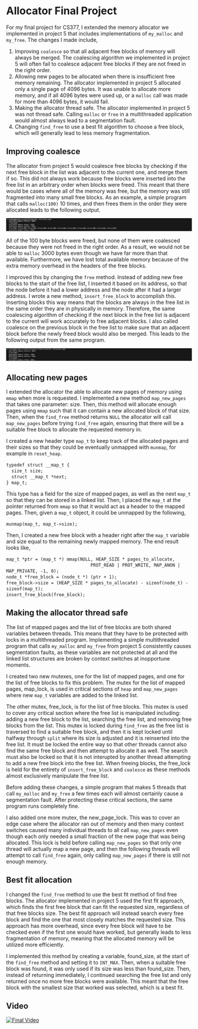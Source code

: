 
# Allocator Final Project

For my final project for CS377, I extended the memory allocator we implemented in project 5 that includes implementations of `my_malloc` and `my_free`. The changes I made include,

1. Improving `coalesce` so that all adjacent free blocks of memory will always be merged. The coalescing algorithm we implemented in project 5 will often fail to coalesce adjacent free blocks if they are not freed in the right order.
2. Allowing new pages to be allocated when there is insufficient free memory remaining. The allocator implemented in project 5 allocated only a single page of 4096 bytes. It was unable to allocate more memory, and if all 4096 bytes were used up, or a `malloc` call was made for more than 4096 bytes, it would fail.
3. Making the allocator thread safe. The allocator implemented in project 5 was not thread safe. Calling `malloc` or `free` in a multithreaded application would almost always lead to a segmentation fault.
4. Changing `find_free` to use a best fit algorithm to choose a free block, which will generally lead to less memory fragmentation.

## Improving coalesce

The allocator from project 5 would coalesce free blocks by checking if the next free block in the list was adjacent to the current one, and merge them if so. This did not always work because free blocks were inserted into the free list in an arbitrary order when blocks were freed. This meant that there would be cases where all of the memory was free, but the memory was still fragmented into many small free blocks. As an example, a simple program that calls `malloc(100)` 10 times, and then frees them in the order they were allocated leads to the following output.

![Image1.png](images/Image1.png)

All of the 100 byte blocks were freed, but none of them were coalesced because they were not freed in the right order. As a result, we would not be able to `malloc` 3000 bytes even though we have far more than that available. Furthermore, we have lost total available memory because of the extra memory overhead in the headers of the free blocks.

I improved this by changing the `free` method. Instead of adding new free blocks to the start of the free list, I inserted it based on its address, so that the node before it had a lower address and the node after it had a larger address. I wrote a new method, `insert_free_block` to accomplish this. Inserting blocks this way means that the blocks are always in the free list in the same order they are in physically in memory. Therefore, the same coalescing algorithm of checking if the next block in the free list is adjacent to the current will work accurately to free adjacent blocks. I also called coalesce on the previous block in the free list to make sure that an adjacent block before the newly freed block would also be merged. This leads to the following output from the same program.

![Image2.png](images/Image2.png)

## Allocating new pages

I extended the allocator the able to allocate new pages of memory using `mmap` when more is requested. I implemented a new method `map_new_pages` that takes one parameter: size. Then, this method will allocate enough pages using `mmap` such that it can contain a new allocated block of that size. Then, when the `find_free` method returns `NULL` the allocator will call `map_new_pages` before trying `find_free` again, ensuring that there will be a suitable free block to allocate the requested memory in.

I created a new header type `map_t` to keep track of the allocated pages and their sizes so that they could be eventually unmapped with `munmap`, for example in `reset_heap`. 
```
typedef struct __map_t {
  size_t size;
  struct __map_t *next;
} map_t;
```
This type has a field for the size of mapped pages, as well as the next `map_t` so that they can be stored in a linked list. Then, I placed the `map_t` at the pointer returned from `mmap` so that it would act as a header to the mapped pages. Then, given a `map_t` object, it could be unmapped by the following,
```
munmap(map_t, map_t->size);
```
Then, I created a new free block with a header right after the `map_t` variable and size equal to the remaining newly mapped memory. The end result looks like,
```
map_t *ptr = (map_t *) mmap(NULL, HEAP_SIZE * pages_to_allocate, 
                                PROT_READ | PROT_WRITE, MAP_ANON | MAP_PRIVATE, -1, 0);
node_t *free_block = (node_t *) (ptr + 1);
free_block->size = (HEAP_SIZE * pages_to_allocate) - sizeof(node_t) - sizeof(map_t);
insert_free_block(free_block);
```

## Making the allocator thread safe

The list of mapped pages and the list of free blocks are both shared variables between threads. This means that they have to be protected with locks in a multithreaded program. Implementing a simple multithreaded program that calls `my_malloc` and `my_free` from project 5 consistently causes segmentation faults, as these variables are not protected at all and the linked list structures are broken by context switches at inopportune moments.

I created two new mutexes, one for the list of mapped pages, and one for the list of free blocks to fix this problem. The mutex for the list of mapped pages, map\_lock, is used in critical sections of `heap` and `map_new_pages` where new `map_t` variables are added to the linked list. 

The other mutex, free\_lock, is for the list of free blocks. This mutex is used to cover any critical section where the free list is manipulated including: adding a new free block to the list, searching the free list, and removing free blocks from the list. This mutex is locked during `find_free` as the free list is traversed to find a suitable free block, and then it is kept locked until halfway through `split` where its size is adjusted and it is reinserted into the free list. It must be locked the entire way so that other threads cannot also find the same free block and then attempt to allocate it as well. The search must also be locked so that it is not interupted by another thread attempting to add a new free block into the free list. When freeing blocks, the free\_lock is held for the entirety of `insert_free_block` and `coalesce` as these methods almost exclusively manipulate the free list. 

Before adding these changes, a simple program that makes 5 threads that call `my_malloc` and `my_free` a few times each will almost certainly cause a segmentation fault. After protecting these critical sections, the same program runs completely fine.

I also added one more mutex, the new\_page\_lock. This was to cover an edge case where the allocator ran out of memory and then many context switches caused many individual threads to all call `map_new_pages` even though each only needed a small fraction of the new page that was being allocated. This lock is held before calling `map_new_pages` so that only one thread will actually map a new page, and then the following threads will attempt to call `find_free` again, only calling `map_new_pages` if there is still not enough memory.

## Best fit allocation

I changed the `find_free` method to use the best fit method of find free blocks. The allocator implemented in project 5 used the first fit approach, which finds the first free block that can fit the requested size, regardless of that free blocks size. The best fit approach will instead search every free block and find the one that most closely matches the requested size. This approach has more overhead, since every free block will have to be checked even if the first one would have worked, but generally leads to less fragmentation of memory, meaning that the allocated memory will be utilized more efficiently.

I implemented this method by creating a variable, found\_size, at the start of the `find_free` method and setting it to `INT_MAX`. Then, when a suitable free block was found, it was only used if its size was less than found\_size. Then, instead of returning immediately, I continued searching the free list and only returned once no more free blocks were available. This meant that the free block with the smallest size that worked was selected, which is a best fit.

## Video

[![Final Video](https://www.youtube.com/img/desktop/yt_1200.png)](https://www.youtube.com/watch?v=g74KzWQnrWM)